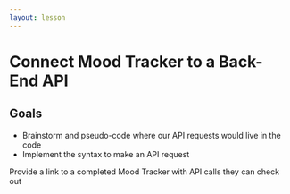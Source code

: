 ```yaml
---
layout: lesson
---
```


# Connect Mood Tracker to a Back-End API

## Goals

- Brainstorm and pseudo-code where our API requests would live in the code
- Implement the syntax to make an API request




Provide a link to a completed Mood Tracker with API calls they can check out
